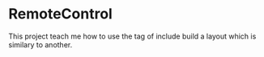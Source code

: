 # RemoteControl
This project teach me how to use the tag of include build a layout which is similary to another.
